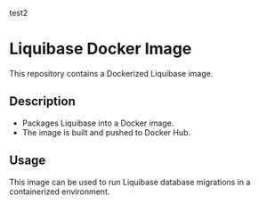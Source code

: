 test2
# Liquibase Docker Image

This repository contains a Dockerized Liquibase image.

## Description

- Packages Liquibase into a Docker image.
- The image is built and pushed to Docker Hub.

## Usage

This image can be used to run Liquibase database migrations in a containerized environment.
